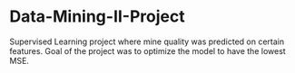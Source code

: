 # Data-Mining-II-Project
Supervised Learning project where mine quality was predicted on certain features. Goal of the project was to optimize the model to have the lowest MSE.
